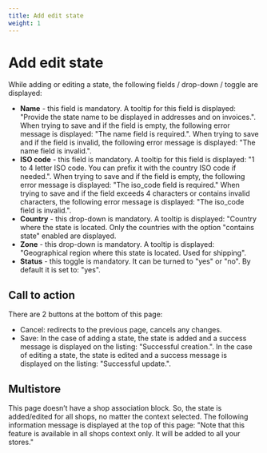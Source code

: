 ```yaml
---
title: Add edit state
weight: 1
---
```


# Add edit state

While adding or editing a state, the following fields / drop-down / toggle are displayed:

- **Name** - this field is mandatory. A tooltip for this field is displayed: "Provide the state name to be displayed in addresses and on invoices.". When trying to save and if the field is empty, the following error message is displayed: "The name field is required.".
When trying to save and if the field is invalid, the following error message is displayed: "The name field is invalid.".
 - **ISO code** - this field is mandatory. A tooltip for this field is displayed: "1 to 4 letter ISO code. You can prefix it with the country ISO code if needed.". When trying to save and if the field is empty, the following error message is displayed:  "The iso_code field is required."
 When trying to save and if the field exceeds 4 characters or contains invalid characters, the following error message is displayed:  "The iso_code field is invalid.".
 - **Country** - this drop-down is mandatory. A tooltip is displayed: "Country where the state is located. Only the countries with the option "contains state" enabled are displayed.
 - **Zone** - this drop-down is mandatory. A tooltip is displayed: "Geographical region where this state is located. Used for shipping". 
 - **Status** - this toggle is mandatory. It can be turned to "yes" or "no". By default it is set to: "yes".

## Call to action

 There are 2 buttons at the bottom of this page: 
 - Cancel: redirects to the previous page, cancels any changes.
 - Save: In the case of adding a state, the state is added and a success message is displayed on the listing: "Successful creation.". In the case of editing a state, the state is edited and a success message is displayed on the listing: "Successful update.".
 
## Multistore
 
This page doesn’t have a shop association block. So, the state is added/edited for all shops, no matter the context selected.
The following information message is displayed at the top of this page: "Note that this feature is available in all shops context only. It will be added to all your stores."
